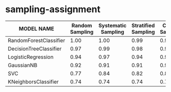 # sampling-assignment

| MODEL NAME             | Random Sampling | Systematic Sampling | Stratified Sampling | Cluster Sampling |
|------------------------|-----------------|---------------------|---------------------|------------------|
| RandomForestClassifier | 1.00            | 1.00                | 0.99                | 0.98             |
| DecisionTreeClassifier | 0.97            | 0.99                | 0.98                | 0.97             |
| LogisticRegression     | 0.94            | 0.97                | 0.94                | 0.97             |
| GaussianNB             | 0.92            | 0.91                | 0.91                | 0.94             |
| SVC                    | 0.77            | 0.84                | 0.82                | 0.86             |
| KNeighborsClassifier   | 0.74            | 0.74                | 0.74                | 0.75             |
